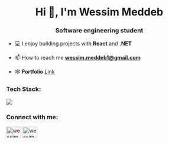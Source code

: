 <h1 align="center">Hi 👋, I'm Wessim Meddeb</h1>
<h3 align="center">Software engineering student</h3>

- 💻 I enjoy building projects with **React** and **.NET**

- 📫 How to reach me **wessim.meddeb1@gmail.com**

- 🕸️ **Portfolio**  <a href="https://wessdevportfolio.vercel.app/" >Link</a>

<h3 align="left">Tech Stack:</h3>
<p align="left">
    <img src="https://skillicons.dev/icons?i=react,nextjs,tailwind,dotnet,postgres,docker" />
</p>


<h3 align="left">Connect with me:</h3>
<p align="left">

<a href="https://linkedin.com/in/wessim-meddeb-525617224" target="blank"><img align="center" src="https://raw.githubusercontent.com/rahuldkjain/github-profile-readme-generator/master/src/images/icons/Social/linked-in-alt.svg" alt="wessim-meddeb-525617224" height="30" width="40" /></a>
<a href="https://www.leetcode.com/wessim2" target="blank"><img align="center" src="https://raw.githubusercontent.com/rahuldkjain/github-profile-readme-generator/master/src/images/icons/Social/leet-code.svg" alt="wessim2" height="30" width="40" /></a>
</p>

